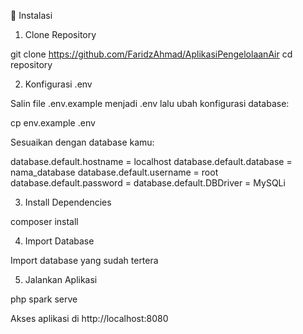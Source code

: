🚀 Instalasi

1. Clone Repository

git clone https://github.com/FaridzAhmad/AplikasiPengelolaanAir
cd repository

2. Konfigurasi .env

Salin file .env.example menjadi .env lalu ubah konfigurasi database:

cp env.example .env

Sesuaikan dengan database kamu:

database.default.hostname = localhost
database.default.database = nama_database
database.default.username = root
database.default.password =
database.default.DBDriver = MySQLi

3. Install Dependencies

composer install

4. Import Database

Import database yang sudah tertera

5. Jalankan Aplikasi

php spark serve

Akses aplikasi di http://localhost:8080